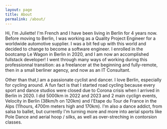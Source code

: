 ```yaml
---
layout: page
title: About
permalink: /about/
---
```


Hi, I'm Juliette! I'm French and I have been living in Berlin for 4 years now. Before moving to Berlin, I was working as a Quality Project Engineer for a worldwide automotive supplier. I was a bit fed up with this world and decided to change to become a software engineer. I enrolled in the bootcamp Le Wagon in Berlin in 2020, and I am now an accomplished fullstack developer! I went through many ways of working during this professionnal transition: as a freelancer at the beginning and fully-remote, then in a small berliner agency, and now as an IT Consultant.

Other than that,I am a passionate cyclist and dancer. I love Berlin, especially for cycling around. A fun fact is that I started road cycling because every sport and dance studios were closed due to Corona crisis when I arrived in Berlin in 2020. I did 5000km in 2022 and 2023 and 2 main cyclign events, Velocity in Berlin (38km/h on 120km) and l'Etape du Tour de France in the Alps (11hours, 4700m meters high and 170km). I'm also a dance addict, from salsa to ballet, but currently I'm turning more and more into aerial sports like Pole Dance and aerial hoop / silks, as well as over-streching in contorsion classes.
